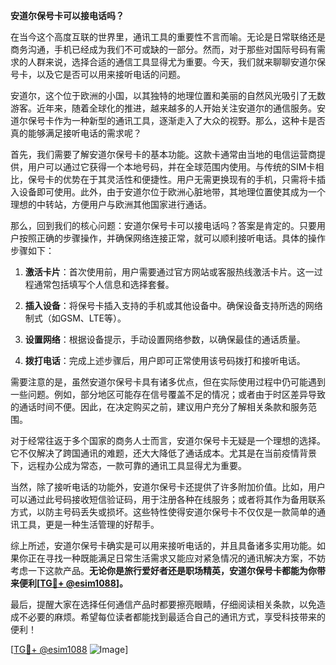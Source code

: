 **安道尔保号卡可以接电话吗？**

在当今这个高度互联的世界里，通讯工具的重要性不言而喻。无论是日常联络还是商务沟通，手机已经成为我们不可或缺的一部分。然而，对于那些对国际号码有需求的人群来说，选择合适的通信工具显得尤为重要。今天，我们就来聊聊安道尔保号卡，以及它是否可以用来接听电话的问题。

安道尔，这个位于欧洲的小国，以其独特的地理位置和美丽的自然风光吸引了无数游客。近年来，随着全球化的推进，越来越多的人开始关注安道尔的通信服务。安道尔保号卡作为一种新型的通讯工具，逐渐走入了大众的视野。那么，这种卡是否真的能够满足接听电话的需求呢？

首先，我们需要了解安道尔保号卡的基本功能。这款卡通常由当地的电信运营商提供，用户可以通过它获得一个本地号码，并在全球范围内使用。与传统的SIM卡相比，保号卡的优势在于其灵活性和便捷性。用户无需更换现有的手机，只需将卡插入设备即可使用。此外，由于安道尔位于欧洲心脏地带，其地理位置使其成为一个理想的中转站，方便用户与欧洲其他国家进行通话。

那么，回到我们的核心问题：安道尔保号卡可以接电话吗？答案是肯定的。只要用户按照正确的步骤操作，并确保网络连接正常，就可以顺利接听电话。具体的操作步骤如下：

1. **激活卡片**：首次使用前，用户需要通过官方网站或客服热线激活卡片。这一过程通常包括填写个人信息和选择套餐。
   
2. **插入设备**：将保号卡插入支持的手机或其他设备中。确保设备支持所选的网络制式（如GSM、LTE等）。

3. **设置网络**：根据设备提示，手动设置网络参数，以确保最佳的通话质量。

4. **拨打电话**：完成上述步骤后，用户即可正常使用该号码拨打和接听电话。

需要注意的是，虽然安道尔保号卡具有诸多优点，但在实际使用过程中仍可能遇到一些问题。例如，部分地区可能存在信号覆盖不足的情况；或者由于时区差异导致的通话时间不便。因此，在决定购买之前，建议用户充分了解相关条款和服务范围。

对于经常往返于多个国家的商务人士而言，安道尔保号卡无疑是一个理想的选择。它不仅解决了跨国通讯的难题，还大大降低了通话成本。尤其是在当前疫情背景下，远程办公成为常态，一款可靠的通讯工具显得尤为重要。

当然，除了接听电话的功能外，安道尔保号卡还提供了许多附加价值。比如，用户可以通过此号码接收短信验证码，用于注册各种在线服务；或者将其作为备用联系方式，以防主号码丢失或损坏。这些特性使得安道尔保号卡不仅仅是一款简单的通讯工具，更是一种生活管理的好帮手。

综上所述，安道尔保号卡确实是可以用来接听电话的，并且具备诸多实用功能。如果你正在寻找一种既能满足日常生活需求又能应对紧急情况的通讯解决方案，不妨考虑一下这款产品。**无论你是旅行爱好者还是职场精英，安道尔保号卡都能为你带来便利[[TG💪+ @esim1088](https://t.me/s/esim1088)]。**

最后，提醒大家在选择任何通信产品时都要擦亮眼睛，仔细阅读相关条款，以免造成不必要的麻烦。希望每位读者都能找到最适合自己的通讯方式，享受科技带来的便利！

[[TG💪+ @esim1088](https://t.me/s/esim1088) ![Image](https://i.postimg.cc/4NQfJmqS/Snipaste-2025-05-13-00-14-12.png)]